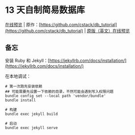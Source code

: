 # 13 天自制简易数据库

[在线预览](https://db-tutorial.yian.me/) | 原作：[https://github.com/cstack/db_tutorial](https://github.com/cstack/db_tutorial) | [原版（英文）在线预览](https://cstack.github.io/db_tutorial/) 

## 备忘
安装 Ruby 和 Jekyll：[https://jekyllrb.com/docs/installation/](https://jekyllrb.com/docs/installation/)

在本地调试：
```
# 第一次跑先安装依赖
## 可能需要先设置一下依赖的目录，不然可能会遇到写入权限问题
bundle config set --local path 'vendor/bundle'
bundle install

# 构建
bundle exec jekyll build

# 启动
bundle exec jekyll serve
```